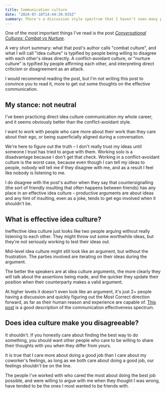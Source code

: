 ```yaml
---
title: Communication culture
date: "2024-07-18T14:44:39.935Z"
summary: There's a discussion style spectrum that I haven't seen many people talk about
---
```


One of the most important things I've read is the post *[Conversational Cultures: Combat vs Nurture](https://www.lesswrong.com/posts/ExssKjAaXEEYcnzPd/conversational-cultures-combat-vs-nurture)*.

A very short summary: what that post's author calls "combat culture", and what I will call "idea culture" is typified by people being willing to disagree with each other's ideas directly.  A conflict-avoidant culture, or "nurture culture" is typified by people affirming each other, and interpreting direct criticism or disagreement as an attack.

I would recommend reading the post, but I'm not writing this post to convince you to read it, more to get out some thoughts on the effective communication.

## My stance: not neutral

I've been practicing direct idea culture communication my whole career, and it seems obviously better than the conflict-avoidant style.

I want to work with people who care more about their work than they care about their ego, or being superficially aligned during a conversation.

We're here to figure out the truth – I don't really trust my ideas until someone I trust has tried to argue with them.  Working solo is a disadvantage because I don't get that check.  Working in a conflict-avoidant culture is the worst case, because even though I can tell my ideas to people, nobody will tell me if they disagree with me, and as a result I feel like nobody is listening to me.

I do disagree with the post's author when they say that countersignalling (the sort of friendly insulting that often happens between friends) has any place in an effective idea culture – productive arguments are about ideas and any hint of insulting, even as a joke, tends to get ego involved when it shouldn't be.

## What is effective idea culture?

Ineffective idea culture just looks like two people arguing without really listening to each other.  They might throw out some worthwhile ideas, but they're not seriously working to test their ideas out.

Mid-level idea culture might still look like an argument, but without the frustration.  The parties involved are iterating on their ideas during the argument.

The better the speakers are at idea culture arguments, the more clearly they will talk about the assertions being made, and the quicker they update their position when their counterparty makes a valid argument.

At higher levels it doesn't even look like an argument, it's just 2+ people having a discussion and quickly figuring out the Most Correct direction forward, as far as their human reason and experience are capable of.  [This post](https://www.lesswrong.com/posts/WB49uKgMkQRbKaHme/combat-vs-nurture-and-meta-contrarianism) is a good description of the communication effectiveness spectrum.

## Does idea culture make you disagreeable?

It shouldn't.  If you honestly care about finding the best way to do something, you should want other people who care to be willing to share their thoughts with you when they differ from yours.

It is true that I care more about doing a good job than I care about my coworker's feelings, as long as we both care about doing a good job, our feelings shouldn't be on the line.

The people I've worked with who cared the most about doing the best job possible, and were willing to argue with me when they thought I was wrong, have tended to be the ones I most wanted to be friends with.
